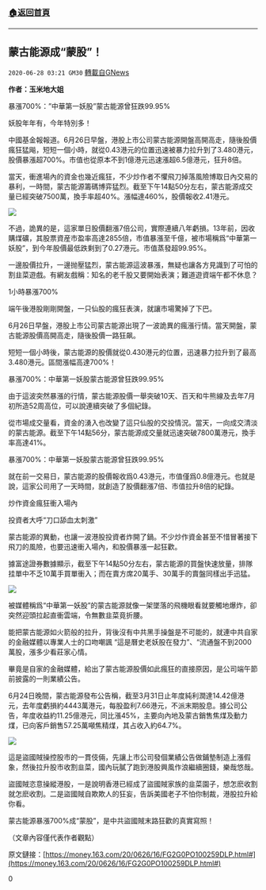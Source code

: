 ###  [:house:返回首頁](https://github.com/ourhimalayas/txt)
---

## 蒙古能源成“蒙股”！
`2020-06-28 03:21 GM30` [轉載自GNews](https://gnews.org/zh-hant/247860/)

**作者：玉米地大姐**

暴漲700%：”中華第一妖股”蒙古能源曾狂跌99.95%

妖股年年有，今年特別多！

中國基金報報道。6月26日早盤，港股上市公司蒙古能源開盤高開高走，隨後股價瘋狂猛飚，短短一個小時，就從0.43港元的位置迅速被暴力拉升到了3.480港元，股價暴漲超700%。市值也從原本不到1億港元迅速漲超6.5億港元，狂升8倍。

當天，衝進場內的資金也幾近瘋狂，不少炒作者不懼飛刀掉落風險博取日內交易的暴利，一時間，蒙古能源籌碼博弈猛烈。截至下午14點50分左右，蒙古能源成交量已經突破7500萬，換手率超40%。漲幅達460%，股價報收2.41港元。

![](https://s3.amazonaws.com/gnews-media-offload/wp-content/uploads/2020/06/28014707/2-117.png)

不過，詭異的是，這家單日股價翻漲7倍公司，實際連續八年虧損。13年前，因收購煤礦，其股票資産市盈率高達2855倍，市值暴漲至千億，被市場稱爲“中華第一妖股”，到今年股價最低跌剩到了0.27港元。市值蒸發超99.95%。

一邊股價拉升，一邊抛壓猛烈，蒙古能源這波暴漲，無疑也讓各方見識到了可怕的割韭菜遊戲。有網友戲稱：知名的老千股又要開始表演；難道遊資端午都不休息？

1小時暴漲700%

端午後港股剛剛開盤，一只仙股的瘋狂表演，就讓市場驚掉了下巴。

6月26日早盤，港股上市公司蒙古能源出現了一波詭異的瘋漲行情。當天開盤，蒙古能源股價高開高走，隨後股價一路狂飙。

短短一個小時後，蒙古能源的股價就從0.430港元的位置，迅速暴力拉升到了最高3.480港元。區間漲幅高達700%！

暴漲700%：中華第一妖股蒙古能源曾狂跌99.95%

由于這波突然暴漲的行情，蒙古能源股價一舉突破10天、百天和牛熊線及去年7月初所造52周高位，可以說連續突破了多個紀錄。

從市場成交量看，資金的湧入也改變了這只仙股的交投情況。當天，一向成交清淡的蒙古能源。截至下午14點56分，蒙古能源成交量就迅速突破7800萬港元，換手率高達41%。

暴漲700%：中華第一妖股蒙古能源曾狂跌99.95%

就在前一交易日，蒙古能源的股價報收爲0.43港元，市值僅爲0.8億港元。也就是說，這家公司用了一天時間，就創造了股價翻漲7倍、市值拉升8倍的紀錄。

炒作資金瘋狂衝入場內

投資者大呼“刀口舔血太刺激”

蒙古能源的異動，也讓一波港股投資者炸開了鍋。不少炒作資金甚至不惜冒著接下飛刀的風險，也要迅速衝入場內，和股價暴漲一起狂歡。

據富途證券數據顯示，截至下午14點50分左右，蒙古能源的買盤快速放量，排隊挂單中不乏10萬手買單衝入；而在賣方席20萬手、30萬手的賣盤同樣出手迅猛。

![](https://s3.amazonaws.com/gnews-media-offload/wp-content/uploads/2020/06/28014851/3-62.png)

被媒體稱爲“中華第一妖股”的蒙古能源就像一架墜落的飛機眼看就要觸地爆炸，卻突然迎頭拉起直衝雲端，令無數韭菜竟折腰。

能把蒙古能源如火箭般的拉升，背後沒有中共黑手操盤是不可能的，就連中共自家的金融媒體以專業人士的口吻嘲諷 “這是曆史老妖股在發力”、“流通盤不到2000萬股，漲多少看莊家心情。

畢竟是自家的金融媒體，給出了蒙古能源股價如此瘋狂的直接原因，是公司端午節前披露的一則業績公告。

6月24日晚間，蒙古能源發布公告稱，截至3月31日止年度純利潤達14.42億港元，去年度虧損約4443萬港元，每股盈利7.66港元，不派末期股息。據公司公告，年度收益約11.25億港元，同比漲45%，主要向內地及蒙古銷售焦煤及動力煤，已向客戶銷售57.25萬噸焦精煤，其占收入約64.7%。

![](https://s3.amazonaws.com/gnews-media-offload/wp-content/uploads/2020/06/28015036/4-52.png)

這是盜國賊操控股市的一貫伎倆，先讓上市公司發個業績公告做鋪墊制造上漲假象，然後拉升股市收割韭菜，國內玩膩了跑到港股興風作浪繼續圈錢，樂哉悠哉。

盜國賊恣意操縱港股，一是說明香港已經成了盜國賊家族的韭菜園子，想怎麽收割就怎麽收割。二是盜國賊自欺欺人的狂妄，告訴美國老子不怕你制裁，港股拉升給你看。

蒙古能源暴漲700%成“蒙股”，是中共盜國賊末路狂歡的真實寫照！

（文章內容僅代表作者觀點）

原文鏈接：[https://money.163.com/20/0626/16/FG2G0PO100259DLP.html#](https://money.163.com/20/0626/16/FG2G0PO100259DLP.html#)

0
